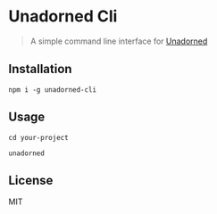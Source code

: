 # Unadorned Cli

> A simple command line interface for  [Unadorned](https://github.com/tobihrbr/unadorned)

## Installation
```
npm i -g unadorned-cli
```

## Usage
```
cd your-project

unadorned
```

## License
MIT